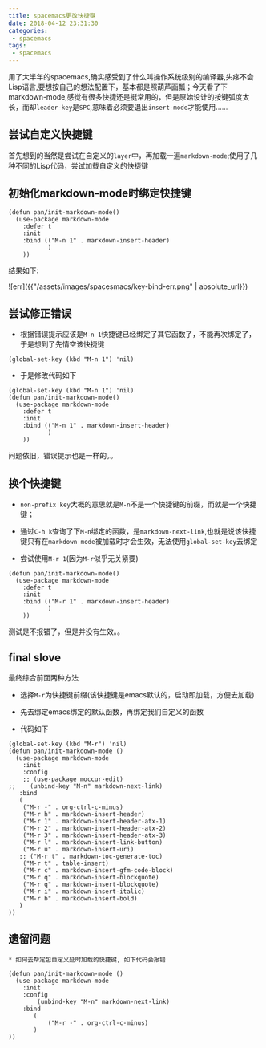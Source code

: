 ```yaml
---
title: spacemacs更改快捷键
date: 2018-04-12 23:31:30
categories:
 - spacemacs
tags:
 - spacemacs
---
```



用了大半年的spacemacs,确实感受到了什么叫操作系统级别的编译器,头疼不会Lisp语言,要想按自己的想法配置下，基本都是照葫芦画瓢；今天看了下markdown-mode,感觉有很多快捷还是挺常用的，但是原始设计的按键弧度太长，而却`leader-key`是`SPC`,意味着必须要退出`insert-mode`才能使用......

## 尝试自定义快捷键

首先想到的当然是尝试在自定义的`layer`中，再加载一遍`markdown-mode`;使用了几种不同的Lisp代码，尝试加载自定义的快捷键

## 初始化markdown-mode时绑定快捷键

``` emacs-lisp
(defun pan/init-markdown-mode()
  (use-package markdown-mode
    :defer t
    :init
    :bind (("M-n 1" . markdown-insert-header)
           )
    ))
```

结果如下:

![err]({{"/assets/images/spacesmacs/key-bind-err.png" | absolute_url}})
                                             

## 尝试修正错误

* 根据错误提示应该是`M-n 1`快捷键已经绑定了其它函数了，不能再次绑定了，于是想到了先情空该快捷键

``` emacs-lisp
(global-set-key (kbd "M-n 1") 'nil)
```

* 于是修改代码如下

``` emacs-lisp
(global-set-key (kbd "M-n 1") 'nil)
(defun pan/init-markdown-mode()
  (use-package markdown-mode
    :defer t
    :init
    :bind (("M-n 1" . markdown-insert-header)
           )
    ))
```

问题依旧，错误提示也是一样的。。

## 换个快捷键

* `non-prefix key`大概的意思就是`M-n`不是一个快捷键的前缀，而就是一个快捷键；

* 通过`C-h k`查询了下`M-n`绑定的函数，是`markdown-next-link`,也就是说该快捷键只有在`markdown mode`被加载时才会生效，无法使用`global-set-key`去绑定

* 尝试使用`M-r 1`(因为`M-r`似乎无关紧要)

``` emacs-lisp
(defun pan/init-markdown-mode()
  (use-package markdown-mode
    :defer t
    :init
    :bind (("M-r 1" . markdown-insert-header)
           )
    ))
```

测试是不报错了，但是并没有生效。。

## final slove ###

最终综合前面两种方法

* 选择`M-r`为快捷键前缀(该快捷键是emacs默认的，启动即加载，方便去加载)

* 先去绑定emacs绑定的默认函数，再绑定我们自定义的函数

* 代码如下

``` emacs-lisp
(global-set-key (kbd "M-r") 'nil)
(defun pan/init-markdown-mode ()
  (use-package markdown-mode
    :init
    :config
    ;; (use-package moccur-edit)
;;    (unbind-key "M-n" markdown-next-link)
   :bind
   (
    ("M-r -" . org-ctrl-c-minus)
    ("M-r h" . markdown-insert-header)
    ("M-r 1" . markdown-insert-header-atx-1)
    ("M-r 2" . markdown-insert-header-atx-2)
    ("M-r 3" . markdown-insert-header-atx-3)
    ("M-r l" . markdown-insert-link-button)
    ("M-r u" . markdown-insert-uri)
   ;; ("M-r t" . markdown-toc-generate-toc)
    ("M-r t" . table-insert)
    ("M-r c" . markdown-insert-gfm-code-block)
    ("M-r q" . markdown-insert-blockquote)
    ("M-r q" . markdown-insert-blockquote)
    ("M-r i" . markdown-insert-italic)
    ("M-r b" . markdown-insert-bold)
   )
))
```

## 遗留问题 ###

    * 如何去帮定包自定义延时加载的快捷键, 如下代码会报错

``` emacs-lisp
(defun pan/init-markdown-mode ()
  (use-package markdown-mode
    :init
    :config
        (unbind-key "M-n" markdown-next-link)
    :bind
       (
           ("M-r -" . org-ctrl-c-minus)
       ) 
))
```

